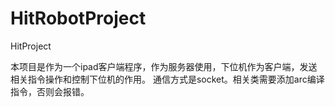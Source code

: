 # HitRobotProject
HitProject

本项目是作为一个ipad客户端程序，作为服务器使用，下位机作为客户端，发送相关指令操作和控制下位机的作用。
通信方式是socket。相关类需要添加arc编译指令，否则会报错。
